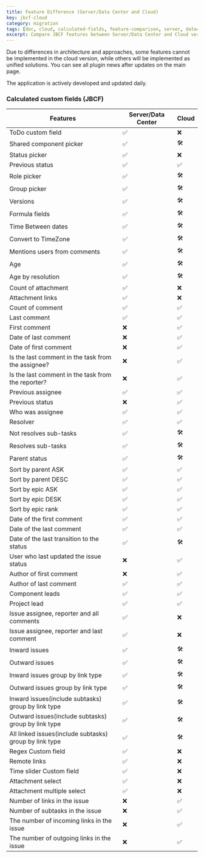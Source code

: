 ```yaml
---
title: Feature Difference (Server/Data Center and Cloud)
key: jbcf-cloud
category: migration
tags: [doc, cloud, calculated-fields, feature-comparison, server, datacenter]
excerpt: Compare JBCF features between Server/Data Center and Cloud versions, showing which calculated custom fields are available, in development, or not supported in each platform.
---
```



Due to differences in architecture and approaches, some features cannot be implemented in the cloud version, while others will be implemented as unified solutions. You can see all plugin news after updates on the main page.

The application is actively developed and updated daily.

<h3>Calculated custom fields (JBCF)</h3>
<table>
<tr><th>Features</th><th>Server/Data Center</th><th>Cloud</th></tr>
<tbody>

<tr><td>ToDo custom field</td><td>✅</td><td>❌</td></tr>
<tr><td>Shared component picker</td><td>✅</td><td>🛠</td></tr>
<tr><td>Status picker</td><td>✅</td><td>❌</td></tr>
<tr><td>Previous status</td><td>✅</td><td>✅</td></tr>
<tr><td>Role picker</td><td>✅</td><td>🛠</td></tr>
<tr><td>Group picker</td><td>✅</td><td>🛠</td></tr>
<tr><td>Versions</td><td>✅</td><td>🛠</td></tr>
<tr><td>Formula fields</td><td>✅</td><td>🛠</td></tr>
<tr><td>Time Between dates</td><td>✅</td><td>🛠</td></tr>
<tr><td>Convert to TimeZone</td><td>✅</td><td>🛠</td></tr>
<tr><td>Mentions users from comments</td><td>✅</td><td>🛠</td></tr>
<tr><td>Age</td><td>✅</td><td>🛠</td></tr>
<tr><td>Age by resolution</td><td>✅</td><td>🛠</td></tr>
<tr><td>Count of attachment</td><td>✅</td><td>❌</td></tr>
<tr><td>Attachment links</td><td>✅</td><td>❌</td></tr>
<tr><td>Count of comment</td><td>✅</td><td>✅</td></tr>
<tr><td>Last comment</td><td>✅</td><td>✅</td></tr>
<tr><td>First comment</td><td>❌</td><td>✅</td></tr>
<tr><td>Date of last comment</td><td>❌</td><td>✅</td></tr>
<tr><td>Date of first comment</td><td>❌</td><td>✅</td></tr>
<tr><td>Is the last comment in the task from the assignee?</td><td>❌</td><td>✅</td></tr>
<tr><td>Is the last comment in the task from the reporter?</td><td>❌</td><td>✅</td></tr>
<tr><td>Previous assignee</td><td>✅</td><td>✅</td></tr>
<tr><td>Previous status</td><td>❌</td><td>✅</td></tr>
<tr><td>Who was assignee</td><td>✅</td><td>✅</td></tr>
<tr><td>Resolver</td><td>✅</td><td>✅</td></tr>
<tr><td>Not resolves sub-tasks</td><td>✅</td><td>🛠</td></tr>
<tr><td>Resolves sub-tasks</td><td>✅</td><td>🛠</td></tr>
<tr><td>Parent status</td><td>✅</td><td>🛠</td></tr>
<tr><td>Sort by parent ASK</td><td>✅</td><td>✅</td></tr>
<tr><td>Sort by parent DESC</td><td>✅</td><td>✅</td></tr>
<tr><td>Sort by epic ASK</td><td>✅</td><td>✅</td></tr>
<tr><td>Sort by epic DESK</td><td>✅</td><td>✅</td></tr>
<tr><td>Sort by epic rank</td><td>✅</td><td>✅</td></tr>
<tr><td>Date of the first comment</td><td>✅</td><td>✅</td></tr>
<tr><td>Date of the last comment</td><td>✅</td><td>✅</td></tr>
<tr><td>Date of the last transition to the status</td><td>✅</td><td>🛠</td></tr>
<tr><td>User who last updated the issue status</td><td>❌</td><td>✅</td></tr>
<tr><td>Author of first comment</td><td>❌</td><td>✅</td></tr>
<tr><td>Author of last comment</td><td>✅</td><td>✅</td></tr>
<tr><td>Component leads</td><td>✅</td><td>✅</td></tr>
<tr><td>Project lead</td><td>✅</td><td>✅</td></tr>
<tr><td>Issue assignee, reporter and all comments</td><td>✅</td><td>❌</td></tr>
<tr><td>Issue assignee, reporter and last comment</td><td>✅</td><td>❌</td></tr>
<tr><td>Inward issues</td><td>✅</td><td>🛠</td></tr>
<tr><td>Outward issues</td><td>✅</td><td>🛠</td></tr>
<tr><td>Inward issues group by link type</td><td>✅</td><td>🛠</td></tr>
<tr><td>Outward issues group by link type</td><td>✅</td><td>🛠</td></tr>
<tr><td>Inward issues(include subtasks) group by link type</td><td>✅</td><td>🛠</td></tr>
<tr><td>Outward issues(include subtasks) group by link type</td><td>✅</td><td>🛠</td></tr>
<tr><td>All linked issues(include subtasks) group by link type</td><td>✅</td><td>🛠</td></tr>
<tr><td>Regex Custom field</td><td>✅</td><td>❌</td></tr>
<tr><td>Remote links</td><td>✅</td><td>❌</td></tr>
<tr><td>Time slider Custom field</td><td>✅</td><td>❌</td></tr>
<tr><td>Attachment select</td><td>✅</td><td>❌</td></tr>
<tr><td>Attachment multiple select</td><td>✅</td><td>❌</td></tr>
<tr><td>Number of links in the issue</td><td>❌</td><td>✅</td></tr>
<tr><td>Number of subtasks in the issue</td><td>❌</td><td>✅</td></tr>
<tr><td>The number of incoming links in the issue</td><td>❌</td><td>✅</td></tr>
<tr><td>The number of outgoing links in the issue</td><td>❌</td><td>✅</td></tr>
</tbody>
</table>